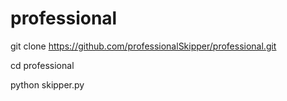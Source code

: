 # professional

git clone https://github.com/professionalSkipper/professional.git

cd professional

python skipper.py
